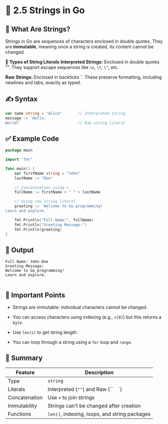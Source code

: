 # 📘 2.5 Strings in Go

## 🧠 What Are Strings?
Strings in Go are sequences of characters enclosed in double quotes. They are **immutable**, meaning once a string is created, its content cannot be changed.

🧬 **Types of String Literals**
**Interpreted Strings:** Enclosed in double quotes "". They support escape sequences like `\n`, `\t`, `\"`, etc.

**Raw Strings:** Enclosed in backticks **`**. These preserve formatting, including newlines and tabs, exactly as typed.

## ✍️ Syntax

```go
var name string = "Alice"       // Interpreted string
message := `Hello,
World!`                         // Raw string literal


```

## ✅ Example Code

```go
package main

import "fmt"

func main() {
    var firstName string = "John"
    lastName := "Doe"
    
    // Concatenation using +
    fullName := firstName + " " + lastName

    // Using raw string literal
    greeting := `Welcome to Go programming!
Learn and explore.`

    fmt.Println("Full Name:", fullName)
    fmt.Println("Greeting Message:")
    fmt.Println(greeting)
}


```

## 🔎 Output

```
Full Name: John Doe
Greeting Message:
Welcome to Go programming!
Learn and explore.


```

## 🔐 Important Points

- Strings are immutable: individual characters cannot be changed.

- You can access characters using indexing (e.g., `s[0]`) but this returns a `byte`.

- Use `len(s)` to get string length.

- You can loop through a string using a `for` loop and `range`.

## 🧹 Summary

| Feature       | Description                                   |
| ------------- | --------------------------------------------- |
| Type          | `string`                                      |
| Literals      | Interpreted (`""`) and Raw (\`\` ` ` \`)      |
| Concatenation | Use `+` to join strings                       |
| Immutability  | Strings can't be changed after creation       |
| Functions     | `len()`, indexing, loops, and string packages |


